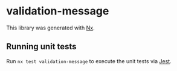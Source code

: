 # validation-message

This library was generated with [Nx](https://nx.dev).

## Running unit tests

Run `nx test validation-message` to execute the unit tests via [Jest](https://jestjs.io).

